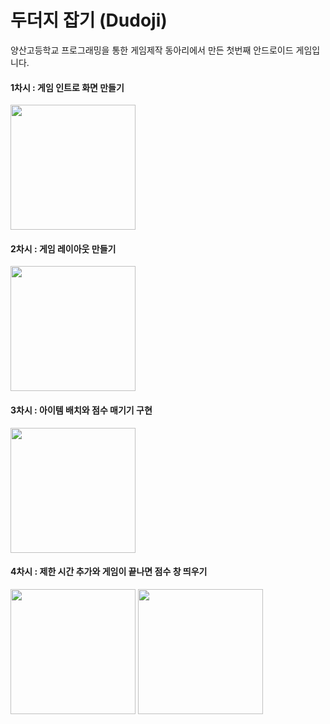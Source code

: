 # 두더지 잡기 (Dudoji)
양산고등학교 프로그래밍을 통한 게임제작 동아리에서 만든 첫번째 안드로이드 게임입니다.

#### 1차시 : 게임 인트로 화면 만들기
<img src="https://cloud.githubusercontent.com/assets/10384956/8632309/25e7cc56-27d0-11e5-8b9b-022172545a12.png" width="200" />

#### 2차시 : 게임 레이아웃 만들기
<img src="https://cloud.githubusercontent.com/assets/10384956/8632310/25e879e4-27d0-11e5-8f24-f2bc212a32d4.png" width="200" />

#### 3차시 : 아이템 배치와 점수 매기기 구현
<img src="https://cloud.githubusercontent.com/assets/10384956/8632312/25ea755a-27d0-11e5-9246-edbee285a1b0.png" width="200" />

#### 4차시 : 제한 시간 추가와 게임이 끝나면 점수 창 띄우기
<img src="https://cloud.githubusercontent.com/assets/10384956/8632311/25e96692-27d0-11e5-8fd3-fdbd991d1972.png" width="200" /> <img src="https://cloud.githubusercontent.com/assets/10384956/8632313/25ec1946-27d0-11e5-8623-05bfdea1efc4.png" width="200" />
